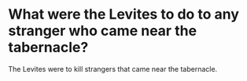 # What were the Levites to do to any stranger who came near the tabernacle?

The Levites were to kill strangers that came near the tabernacle.
